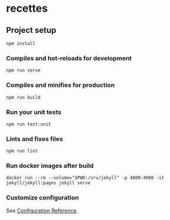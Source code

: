 # recettes

## Project setup
```
npm install
```

### Compiles and hot-reloads for development
```
npm run serve
```

### Compiles and minifies for production
```
npm run build
```

### Run your unit tests
```
npm run test:unit
```

### Lints and fixes files
```
npm run lint
```

### Run docker images after build
```
docker run --rm --volume="$PWD:/srv/jekyll" -p 4000:4000 -it jekyll/jekyll:pages jekyll serve
```

### Customize configuration
See [Configuration Reference](https://cli.vuejs.org/config/).